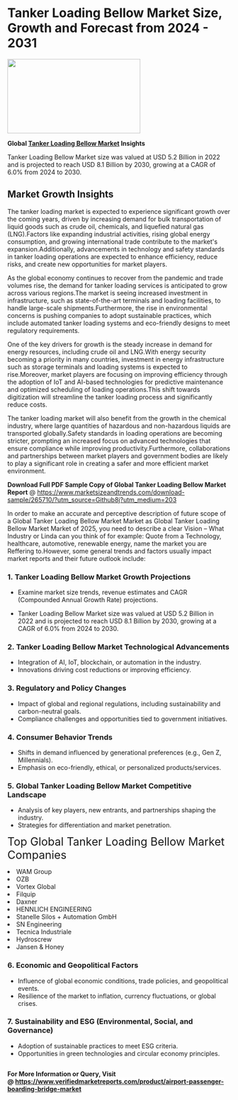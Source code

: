 <H1>Tanker Loading Bellow Market Size, Growth and Forecast from 2024 - 2031</H1><img class="aligncenter size-medium wp-image-584254" src="https://thirdeyenews.in/wp-content/uploads/2024/09/Global-Market-Research-300x168.jpeg" alt="" width="300" height="168" /><p><strong>Global&nbsp;<a href="https://www.marketsizeandtrends.com/download-sample/265710/?utm_source=Github8j?utm_medium=203">Tanker Loading Bellow Market</a> Insights</strong></p><p>Tanker Loading Bellow Market size was valued at USD 5.2 Billion in 2022 and is projected to reach USD 8.1 Billion by 2030, growing at a CAGR of 6.0% from 2024 to 2030.</p><p><h2>Market Growth Insights</h2> <p>The tanker loading market is expected to experience significant growth over the coming years, driven by increasing demand for bulk transportation of liquid goods such as crude oil, chemicals, and liquefied natural gas (LNG).Factors like expanding industrial activities, rising global energy consumption, and growing international trade contribute to the market's expansion.Additionally, advancements in technology and safety standards in tanker loading operations are expected to enhance efficiency, reduce risks, and create new opportunities for market players.</p> <p></p> <p>As the global economy continues to recover from the pandemic and trade volumes rise, the demand for tanker loading services is anticipated to grow across various regions.The market is seeing increased investment in infrastructure, such as state-of-the-art terminals and loading facilities, to handle large-scale shipments.Furthermore, the rise in environmental concerns is pushing companies to adopt sustainable practices, which include automated tanker loading systems and eco-friendly designs to meet regulatory requirements.</p> <p>One of the key drivers for growth is the steady increase in demand for energy resources, including crude oil and LNG.With energy security becoming a priority in many countries, investment in energy infrastructure such as storage terminals and loading systems is expected to rise.Moreover, market players are focusing on improving efficiency through the adoption of IoT and AI-based technologies for predictive maintenance and optimized scheduling of loading operations.This shift towards digitization will streamline the tanker loading process and significantly reduce costs.</p> <p>The tanker loading market will also benefit from the growth in the chemical industry, where large quantities of hazardous and non-hazardous liquids are transported globally.Safety standards in loading operations are becoming stricter, prompting an increased focus on advanced technologies that ensure compliance while improving productivity.Furthermore, collaborations and partnerships between market players and government bodies are likely to play a significant role in creating a safer and more efficient market environment.</p> <p></p><p><span class=""><strong>Download Full PDF Sample Copy of Global Tanker Loading Bellow Market Report</strong> @ <a href="https://www.marketsizeandtrends.com/download-sample/265710/?utm_source=Github8j?utm_medium=203" target="_blank">https://www.marketsizeandtrends.com/download-sample/265710/?utm_source=Github8j?utm_medium=203</a></span></p><p>In order to make an accurate and perceptive description of future scope of a Global&nbsp;Tanker Loading Bellow Market Market as Global&nbsp;Tanker Loading Bellow Market Market of 2025, you need to describe a clear Vision &ndash; What Industry or Linda can you think of for example: Quote from a Technology, healthcare, automotive, renewable energy, name the market you are Reffering to.However, some general trends and factors usually impact market reports and their future outlook include:</p><h3>1.&nbsp;<strong>Tanker Loading Bellow Market Growth Projections</strong></h3><ul><li>Examine market size trends, revenue estimates and CAGR (Compounded Annual Growth Rate) projections.</li><li><p>Tanker Loading Bellow Market size was valued at USD 5.2 Billion in 2022 and is projected to reach USD 8.1 Billion by 2030, growing at a CAGR of 6.0% from 2024 to 2030.</p></li></ul><h3>2.&nbsp;<strong>Tanker Loading Bellow Market Technological Advancements</strong></h3><ul><li>Integration of AI, IoT, blockchain, or automation in the industry.</li><li>Innovations driving cost reductions or improving efficiency.</li></ul><h3>3.&nbsp;<strong>Regulatory and Policy Changes</strong></h3><ul><li>Impact of global and regional regulations, including sustainability and carbon-neutral goals.</li><li>Compliance challenges and opportunities tied to government initiatives.</li></ul><h3>4.&nbsp;<strong>Consumer Behavior Trends</strong></h3><ul><li>Shifts in demand influenced by generational preferences (e.g., Gen Z, Millennials).</li><li>Emphasis on eco-friendly, ethical, or personalized products/services.</li></ul><h3>5.&nbsp;<strong>Global Tanker Loading Bellow Market Competitive Landscape</strong></h3><ul><li>Analysis of key players, new entrants, and partnerships shaping the industry.</li><li>Strategies for differentiation and market penetration.</li></ul><p data-pm-slice="1 1 []"><span style="color: inherit; font-family: inherit; font-size: 25px;">Top Global Tanker Loading Bellow Market Companies</span></p><div class="" data-test-id=""><p><li>WAM Group</li><li> OZB</li><li> Vortex Global</li><li> Filquip</li><li> Daxner</li><li> HENNLICH ENGINEERING</li><li> Stanelle Silos + Automation GmbH</li><li> SN Engineering</li><li> Tecnica Industriale</li><li> Hydroscrew</li><li> Jansen & Honey</li></p></div><h3>6.&nbsp;<strong>Economic and Geopolitical Factors</strong></h3><ul><li>Influence of global economic conditions, trade policies, and geopolitical events.</li><li>Resilience of the market to inflation, currency fluctuations, or global crises.</li></ul><h3>7.&nbsp;<strong>Sustainability and ESG (Environmental, Social, and Governance)</strong></h3><ul><li>Adoption of sustainable practices to meet ESG criteria.</li><li>Opportunities in green technologies and circular economy principles.</li></ul><h2><strong style="font-size: 14px;">For More Information or Query, Visit @&nbsp;</strong><a style="background-color: #ffffff; font-size: 14px;" href="https://www.marketsizeandtrends.com/report/tanker-loading-bellow-market/" target="_blank">https://www.verifiedmarketreports.com/product/airport-passenger-boarding-bridge-market</a></h2>